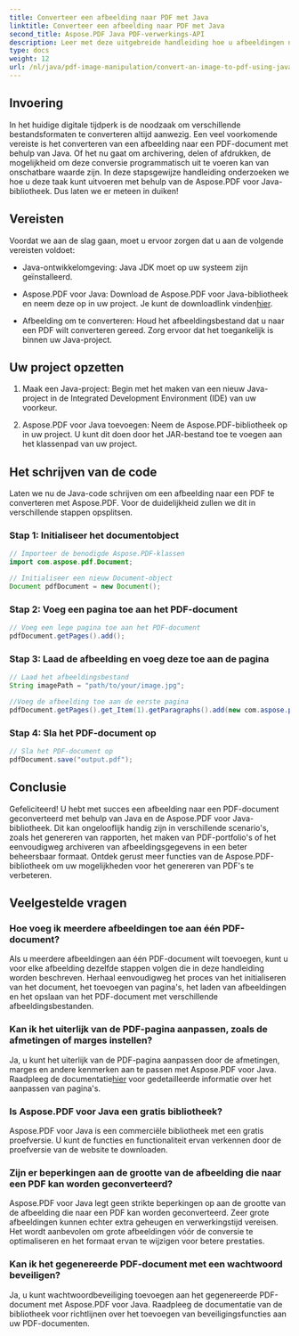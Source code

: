```yaml
---
title: Converteer een afbeelding naar PDF met Java
linktitle: Converteer een afbeelding naar PDF met Java
second_title: Aspose.PDF Java PDF-verwerkings-API
description: Leer met deze uitgebreide handleiding hoe u afbeeldingen naar PDF kunt converteren met Java. Inclusief stapsgewijze instructies en codevoorbeelden.
type: docs
weight: 12
url: /nl/java/pdf-image-manipulation/convert-an-image-to-pdf-using-java/
---
```


## Invoering

In het huidige digitale tijdperk is de noodzaak om verschillende bestandsformaten te converteren altijd aanwezig. Een veel voorkomende vereiste is het converteren van een afbeelding naar een PDF-document met behulp van Java. Of het nu gaat om archivering, delen of afdrukken, de mogelijkheid om deze conversie programmatisch uit te voeren kan van onschatbare waarde zijn. In deze stapsgewijze handleiding onderzoeken we hoe u deze taak kunt uitvoeren met behulp van de Aspose.PDF voor Java-bibliotheek. Dus laten we er meteen in duiken!

## Vereisten

Voordat we aan de slag gaan, moet u ervoor zorgen dat u aan de volgende vereisten voldoet:

- Java-ontwikkelomgeving: Java JDK moet op uw systeem zijn geïnstalleerd.

-  Aspose.PDF voor Java: Download de Aspose.PDF voor Java-bibliotheek en neem deze op in uw project. Je kunt de downloadlink vinden[hier](https://releases.aspose.com/pdf/java/).

- Afbeelding om te converteren: Houd het afbeeldingsbestand dat u naar een PDF wilt converteren gereed. Zorg ervoor dat het toegankelijk is binnen uw Java-project.

## Uw project opzetten

1. Maak een Java-project: Begin met het maken van een nieuw Java-project in de Integrated Development Environment (IDE) van uw voorkeur.

2. Aspose.PDF voor Java toevoegen: Neem de Aspose.PDF-bibliotheek op in uw project. U kunt dit doen door het JAR-bestand toe te voegen aan het klassenpad van uw project.

## Het schrijven van de code

Laten we nu de Java-code schrijven om een afbeelding naar een PDF te converteren met Aspose.PDF. Voor de duidelijkheid zullen we dit in verschillende stappen opsplitsen.

### Stap 1: Initialiseer het documentobject

```java
// Importeer de benodigde Aspose.PDF-klassen
import com.aspose.pdf.Document;

// Initialiseer een nieuw Document-object
Document pdfDocument = new Document();
```

### Stap 2: Voeg een pagina toe aan het PDF-document

```java
// Voeg een lege pagina toe aan het PDF-document
pdfDocument.getPages().add();
```

### Stap 3: Laad de afbeelding en voeg deze toe aan de pagina

```java
// Laad het afbeeldingsbestand
String imagePath = "path/to/your/image.jpg";

//Voeg de afbeelding toe aan de eerste pagina
pdfDocument.getPages().get_Item(1).getParagraphs().add(new com.aspose.pdf.Image(imagePath));
```

### Stap 4: Sla het PDF-document op

```java
// Sla het PDF-document op
pdfDocument.save("output.pdf");
```

## Conclusie

Gefeliciteerd! U hebt met succes een afbeelding naar een PDF-document geconverteerd met behulp van Java en de Aspose.PDF voor Java-bibliotheek. Dit kan ongelooflijk handig zijn in verschillende scenario's, zoals het genereren van rapporten, het maken van PDF-portfolio's of het eenvoudigweg archiveren van afbeeldingsgegevens in een beter beheersbaar formaat. Ontdek gerust meer functies van de Aspose.PDF-bibliotheek om uw mogelijkheden voor het genereren van PDF's te verbeteren.

## Veelgestelde vragen

### Hoe voeg ik meerdere afbeeldingen toe aan één PDF-document?

Als u meerdere afbeeldingen aan één PDF-document wilt toevoegen, kunt u voor elke afbeelding dezelfde stappen volgen die in deze handleiding worden beschreven. Herhaal eenvoudigweg het proces van het initialiseren van het document, het toevoegen van pagina's, het laden van afbeeldingen en het opslaan van het PDF-document met verschillende afbeeldingsbestanden.

### Kan ik het uiterlijk van de PDF-pagina aanpassen, zoals de afmetingen of marges instellen?

Ja, u kunt het uiterlijk van de PDF-pagina aanpassen door de afmetingen, marges en andere kenmerken aan te passen met Aspose.PDF voor Java. Raadpleeg de documentatie[hier](https://reference.aspose.com/pdf/java/) voor gedetailleerde informatie over het aanpassen van pagina's.

### Is Aspose.PDF voor Java een gratis bibliotheek?

Aspose.PDF voor Java is een commerciële bibliotheek met een gratis proefversie. U kunt de functies en functionaliteit ervan verkennen door de proefversie van de website te downloaden.

### Zijn er beperkingen aan de grootte van de afbeelding die naar een PDF kan worden geconverteerd?

Aspose.PDF voor Java legt geen strikte beperkingen op aan de grootte van de afbeelding die naar een PDF kan worden geconverteerd. Zeer grote afbeeldingen kunnen echter extra geheugen en verwerkingstijd vereisen. Het wordt aanbevolen om grote afbeeldingen vóór de conversie te optimaliseren en het formaat ervan te wijzigen voor betere prestaties.

### Kan ik het gegenereerde PDF-document met een wachtwoord beveiligen?

Ja, u kunt wachtwoordbeveiliging toevoegen aan het gegenereerde PDF-document met Aspose.PDF voor Java. Raadpleeg de documentatie van de bibliotheek voor richtlijnen over het toevoegen van beveiligingsfuncties aan uw PDF-documenten.